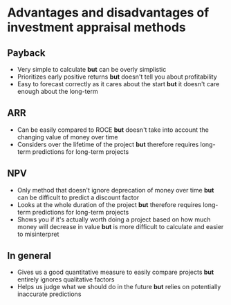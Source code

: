 # Advantages and disadvantages of investment appraisal methods

## Payback

- Very simple to calculate **but** can be overly simplistic
- Prioritizes early positive returns **but** doesn't tell you about profitability
- Easy to forecast correctly as it cares about the start **but** it doesn't care
  enough about the long-term

## ARR

<!-- spell-checker:words ROCE -->

- Can be easily compared to ROCE **but** doesn't take into account the changing
  value of money over time
- Considers over the lifetime of the project **but** therefore requires
  long-term predictions for long-term projects

## NPV

- Only method that doesn't ignore deprecation of money over time **but** can be
  difficult to predict a discount factor
- Looks at the whole duration of the project **but** therefore requires
  long-term predictions for long-term projects
- Shows you if it's actually worth doing a project based on how much money will
  decrease in value **but** is more difficult to calculate and easier to
  misinterpret

## In general

- Gives us a good quantitative measure to easily compare projects **but**
  entirely ignores qualitative factors
- Helps us judge what we should do in the future **but** relies on potentially
  inaccurate predictions
